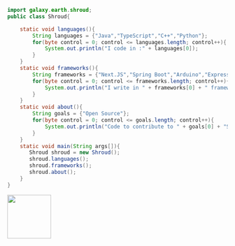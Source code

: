 ```java
import galaxy.earth.shroud;
public class Shroud{

    static void languages(){
        String languages = {"Java","TypeScript","C++","Python"};
        for(byte control = 0; control <= languages.length; control++){
            System.out.println("I code in :" + languages[0]);
        }
    }
    static void frameworks(){
        String frameworks = {"Next.JS","Spring Boot","Arduino","Express.JS","PyTorch","Keras","TensorFlow"};
        for(byte control = 0; control <= frameworks.length; control++){
            System.out.println("I write in " + frameworks[0] + " framework");
        }
    }
    static void about(){
        String goals = {"Open Source"};
        for(byte control = 0; control <= goals.length; control++){
            System.out.println("Code to contribute to " + goals[0] + "Software & Communties");
        }
    }
    static void main(String args[]){
       Shroud shroud = new Shroud();
       shroud.languages();
       shroud.frameworks();
       shroud.about();
    }
}
```
<a href="https://github.com/sponsors/shrou-d"><img height = "100" src="https://img.shields.io/static/v1?label=Sponsor&amp;message=%E2%9D%A4&amp;logo=GitHub&amp;color=%23fe8e86" alt=""></a>
